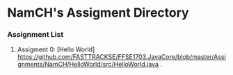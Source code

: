 # NamCH's Assigment Directory

### Assignment List

1. Assigment 0: [Hello World] https://github.com/FASTTRACKSE/FFSE1703.JavaCore/blob/master/Assignments/NamCH/HelloWorld/src/HelloWorld.java .
